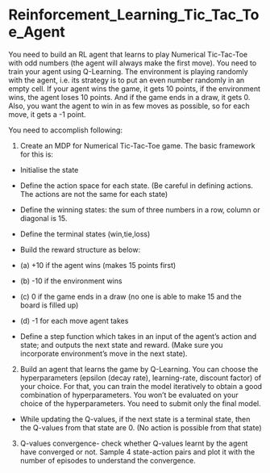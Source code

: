 # Reinforcement_Learning_Tic_Tac_Toe_Agent


You need to build an RL agent that learns to play Numerical Tic-Tac-Toe with odd numbers (the agent will always make the first move). You need to train your agent using Q-Learning. The environment is playing randomly with the agent, i.e. its strategy is to put an even number randomly in an empty cell. If your agent wins the game, it gets 10 points, if the environment wins, the agent loses 10 points. And if the game ends in a draw, it gets 0. Also, you want the agent to win in as few moves as possible, so for each move, it gets a -1 point.

You need to accomplish following:

1. Create an MDP for Numerical Tic-Tac-Toe game. The basic framework for this is:

- Initialise the state

- Define the action space for each state. (Be careful in defining actions. The actions are not the same for each state)

- Define the winning states: the sum of three numbers in a row, column or diagonal is 15.

- Define the terminal states (win,tie,loss)

- Build the reward structure as below:

 - (a) +10 if the agent wins (makes 15 points first)

 - (b) -10 if the environment wins

 - (c) 0 if the game ends in a draw (no one is able to make 15 and the board is filled up)

 - (d) -1 for each move agent takes

- Define a step function which takes in an input of the agent’s action and state; and outputs the next state and reward. (Make sure you incorporate environment’s move in the next state).

2. Build an agent that learns the game by Q-Learning. You can choose the hyperparameters (epsilon (decay rate), learning-rate, discount factor) of your choice. For that, you can train the model iteratively to obtain a good combination of hyperparameters. You won’t be evaluated on your choice of the hyperparameters. You need to submit only the final model. 

- While updating the Q-values, if the next state is a terminal state, then the Q-values from that state are 0. (No action is possible from that state)

3. Q-values convergence- check whether Q-values learnt by the agent have converged or not. Sample 4 state-action pairs and plot it with the number of episodes to understand the convergence.
